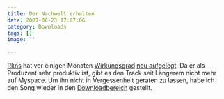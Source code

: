 ```yaml
---
title: Der Nachwelt erhalten
date: 2007-06-23 17:07:06
category: Downloads
tags: []
image: ''

---
```


[Rkns](http://www.myspace.com/rkns) hat vor einigen Monaten [Wirkungsgrad](http://www.misantropolis.de/2006/10/wirkungsgrad/) [neu aufgelegt](http://www.misantropolis.de/2007/02/wirkungsgrad-reloaded). Da er als Produzent sehr produktiv ist, gibt es den Track seit Längerem nicht mehr auf Myspace. Um ihn nicht in Vergessenheit geraten zu lassen, habe ich den Song wieder in den [Downloadbereich](http://www.misantropolis.de/downloads) gestellt.
